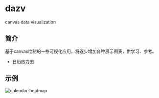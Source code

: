 # dazv
canvas data visualization

## 简介

基于canvas绘制的一些可视化应用，将逐步增加各种展示图表，供学习、参考。

* 日历热力图

## 示例

![calendar-heatmap](/assset/canvas-calendar.png)